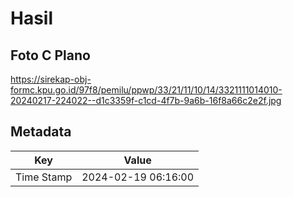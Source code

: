 # Hasil

## Foto C Plano

https://sirekap-obj-formc.kpu.go.id/97f8/pemilu/ppwp/33/21/11/10/14/3321111014010-20240217-224022--d1c3359f-c1cd-4f7b-9a6b-16f8a66c2e2f.jpg


## Metadata

| Key        | Value               |
| ---------- | ------------------- |
| Time Stamp | 2024-02-19 06:16:00 |



